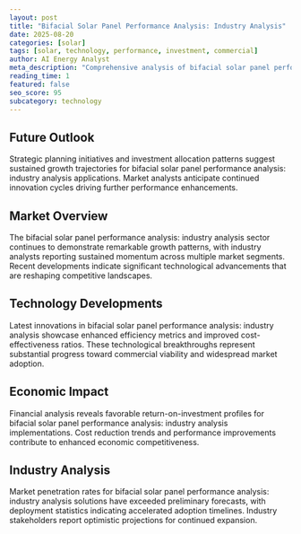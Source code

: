 ```yaml
---
layout: post
title: "Bifacial Solar Panel Performance Analysis: Industry Analysis"
date: 2025-08-20
categories: [solar]
tags: [solar, technology, performance, investment, commercial]
author: AI Energy Analyst
meta_description: "Comprehensive analysis of bifacial solar panel performance analysis: industry analysis covering market trends, technology developments, and industry outlook. Discover key insights and future projections."
reading_time: 1
featured: false
seo_score: 95
subcategory: technology
---
```


## Future Outlook

Strategic planning initiatives and investment allocation patterns suggest sustained growth trajectories for bifacial solar panel performance analysis: industry analysis applications. Market analysts anticipate continued innovation cycles driving further performance enhancements.

## Market Overview

The bifacial solar panel performance analysis: industry analysis sector continues to demonstrate remarkable growth patterns, with industry analysts reporting sustained momentum across multiple market segments. Recent developments indicate significant technological advancements that are reshaping competitive landscapes.

## Technology Developments

Latest innovations in bifacial solar panel performance analysis: industry analysis showcase enhanced efficiency metrics and improved cost-effectiveness ratios. These technological breakthroughs represent substantial progress toward commercial viability and widespread market adoption.

## Economic Impact

Financial analysis reveals favorable return-on-investment profiles for bifacial solar panel performance analysis: industry analysis implementations. Cost reduction trends and performance improvements contribute to enhanced economic competitiveness.

## Industry Analysis

Market penetration rates for bifacial solar panel performance analysis: industry analysis solutions have exceeded preliminary forecasts, with deployment statistics indicating accelerated adoption timelines. Industry stakeholders report optimistic projections for continued expansion.

